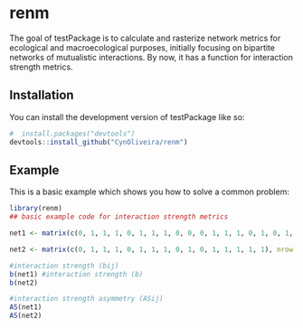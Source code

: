 # renm

<!-- badges: start -->
<!-- badges: end -->

The goal of testPackage is to calculate and rasterize network metrics for ecological and macroecological purposes, initially focusing on bipartite networks of mutualistic interactions. By now, it has a function for interaction strength metrics. 

## Installation

You can install the development version of testPackage like so:

``` r
#  install.packages("devtools")
devtools::install_github("CynOliveira/renm")
```

## Example

This is a basic example which shows you how to solve a common problem:

``` r
library(renm)
## basic example code for interaction strength metrics

net1 <- matrix(c(0, 1, 1, 1, 0, 1, 1, 1, 0, 0, 0, 1, 1, 1, 0, 1, 0, 1, 0, 1, 0, 1, 0, 1, 0), nrow = 5, ncol = 5, dimnames = list(c("B1", "B2", "B3", "B4", "B5"), c("P1", "P2", "P3", "P4", "P5")))

net2 <- matrix(c(0, 1, 1, 1, 0, 1, 1, 1, 0, 1, 0, 1, 1, 1, 1, 1), nrow = 4, ncol = 4, dimnames = list(c("B1", "B2", "B4", "B6") , c("P2", "P5", "P6", "P7")))

#interaction strength (bij)
b(net1) #interaction strength (b)
b(net2) 

#interaction strength asymmetry (ASij)
AS(net1)
AS(net2)
```
